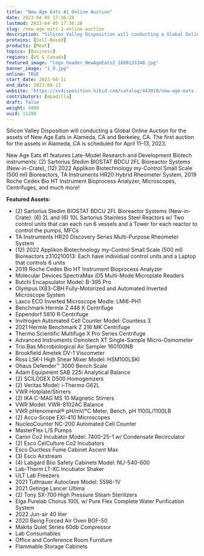 ```yaml
---
title: "New Age Eats #1 Online Auction"
date: 2023-04-05 17:36:28
lastmod: 2023-04-05 17:36:28
slug: /new-age-eats-1-online-auction
description: "Silicon Valley Disposition will conducting a Global Online Auction for the assets of New Age Eats in Alameda, CA and Berkeley, CA. The first auction for the assets in Alameda, CA is scheduled for April 11–13, 2023."
proteins: [Cell-Based]
products: [Meat]
topics: [Business]
regions: [US & Canada]
featured_image: "logo_header_NewAgeEats2_1680133348.jpg"
banner_image: "1_0.jpg"
online: TRUE
start_date: 2023-04-11
end_date: 2023-04-13
website: "https://svdisposition.hibid.com/catalog/443019/new-age-eats--1/"
contributors: [mpadilla]
draft: false
weight: 5000
uuid: 11288
---
```

<p>Silicon Valley Disposition will conducting a Global Online Auction for the assets of New Age Eats in Alameda, CA and Berkeley, CA. The first auction for the assets in Alameda, CA is scheduled for April 11–13, 2023.</p>
<p>New Age Eats #1 features Late-Model Research and Development Biotech instruments: (2) Sartorius Stedim BIOSTAT BDCU 2FL Bioreactor Systems (New-in-Crate), (12) 2022 Applikon Biotechnology my-Control Small Scale (500 ml) Bioreactors, TA Instruments HR20 Hybrid Rheometer System, 2019 Roche Cedex Bio HT Instrument Bioprocess Analyzer, Microscopes, Centrifuges, and much more!</p>
<p><strong>Featured Assets:</strong></p>
<ul>
<li>(2) Sartorius Stedim BIOSTAT BDCU 2FL Bioreactor Systems (New-in-Crate): (6) 2L and (6) 10L Sartorius Stainless Steel Reactors w/ Two control units that can each run 6 vessels and a Tower for each reactor to control the pumps, MFCs</li>
<li>TA Instruments HR20 Discovery Series Multi-Purpose Rheometer System</li>
<li>(12) 2022 Applikon Biotechnology my-Control Small Scale (500 ml) Bioreactors z310210013: Each have individual control units and a Laptop that controls 6 units</li>
<li>2019 Roche Cedex Bio HT Instrument Bioprocess Analyzer</li>
<li>Molecular Devices SpectraMax iD5 Multi-Mode Microplate Readers</li>
<li>Butchi Encapsulator Model: B-395 Pro</li>
<li>Olympus IX83-CBH Fully-Motorized and Automated Inverted Microscope System</li>
<li>Laxco ECO Inverted Microscope Modle: LMI6-PH1</li>
<li>Benchmark Hermle Z 446 K Centrifuge</li>
<li>Eppendorf 5810 R Centrifuge</li>
<li>Invitrogen Automated Cell Counter Model: Countess 3</li>
<li>2021 Hermle Benchmark Z 216 MK Centrifuge</li>
<li>Thermo Scientific Multifuge X Pro Series Centrifuge</li>
<li>Advanced Instruments Osmotech XT Single-Sample Micro-Osmometer</li>
<li>Trio.Bas Microbiological Air Sampler 160100NB</li>
<li>Brookfield Ametek DV-1 Viscometer</li>
<li>Ross LSK-I High Shear Mixer Model: HSM100LSKI</li>
<li>Ohaus Defender™ 3000 Bench Scale</li>
<li>Adam Equipment SAB 225i Analytical Balance</li>
<li>(2) SCILOGEX D500 Homogenizers</li>
<li>(2) Veritas Model: i-Thermo G62L</li>
<li>VWR Hotplate/Stirrers</li>
<li>(2) IKA C-MAG MS 10 Magnetic Stirrers</li>
<li>VWR Model: VWR-8102AC Balance</li>
<li>VWR pHenomenal® pH/mV/°C Meter, Bench, pH 1100L/1100LB</li>
<li>(2) Accu-Scope EXI-410 Microscopes</li>
<li>NucleoCounter NC-200 Automated Cell Counter</li>
<li>MasterFlex L/S Pumps</li>
<li>Caron Co2 Incubator Model: 7400-25-1 w/ Condensate Recirculator</li>
<li>(2) Esco CelCulture Co2 Incubators</li>
<li>Esco Ductless Fume Cabinet Ascent Max</li>
<li>(3) Esco Airstream</li>
<li>(4) Labgard Biio Safety Cabinets Model: NU-540-600</li>
<li>Lab-Therm LT-XC Incubator Shaker</li>
<li>ULT Lab Freezers</li>
<li>2021 Tuttnauer Autoclave Model: 5596-1V</li>
<li>2021 Getinge Lancer Ultima</li>
<li>(2) Tony SX-700 High Pressure Steam Sterilizers</li>
<li>Elga Purelab Chorus 100L w/ Pure Flex Complete Water Purification System</li>
<li>2022 Jun-air 40 liter</li>
<li>2020 Being Forced Air Oven BOF-50</li>
<li>Makita Quiet Series 60db Compressor</li>
<li>Lab Consumables</li>
<li>Office and Conference Room Furniture</li>
<li>Flammable Storage Cabinets</li>
</ul>
